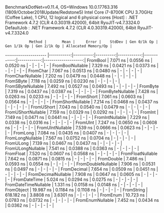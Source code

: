 
BenchmarkDotNet=v0.11.4, OS=Windows 10.0.17763.316 (1809/October2018Update/Redstone5)
Intel Core i7-8700K CPU 3.70GHz (Coffee Lake), 1 CPU, 12 logical and 6 physical cores
  [Host]     : .NET Framework 4.7.2 (CLR 4.0.30319.42000), 64bit RyuJIT-v4.7.3324.0
  DefaultJob : .NET Framework 4.7.2 (CLR 4.0.30319.42000), 64bit RyuJIT-v4.7.3324.0


               Method |       Mean |     Error |    StdDev | Gen 0/1k Op | Gen 1/1k Op | Gen 2/1k Op | Allocated Memory/Op |
--------------------- |-----------:|----------:|----------:|------------:|------------:|------------:|--------------------:|
             FromBool |   7.071 ns | 0.0556 ns | 0.0520 ns |           - |           - |           - |                   - |
     FromBoolNullable |   7.329 ns | 0.0421 ns | 0.0373 ns |           - |           - |           - |                   - |
             FromChar |   7.067 ns | 0.0513 ns | 0.0480 ns |           - |           - |           - |                   - |
     FromCharNullable |   7.202 ns | 0.0479 ns | 0.0448 ns |           - |           - |           - |                   - |
            FromSByte |   7.118 ns | 0.0259 ns | 0.0230 ns |           - |           - |           - |                   - |
    FromSByteNullable |   7.492 ns | 0.0527 ns | 0.0493 ns |           - |           - |           - |                   - |
             FromByte |   7.319 ns | 0.0437 ns | 0.0387 ns |           - |           - |           - |                   - |
     FromByteNullable |   7.428 ns | 0.0263 ns | 0.0233 ns |           - |           - |           - |                   - |
            FromShort |   7.061 ns | 0.0603 ns | 0.0564 ns |           - |           - |           - |                   - |
    FromShortNullable |   7.214 ns | 0.0468 ns | 0.0437 ns |           - |           - |           - |                   - |
           FromUShort |   7.043 ns | 0.0540 ns | 0.0479 ns |           - |           - |           - |                   - |
   FromUShortNullable |   7.159 ns | 0.0329 ns | 0.0292 ns |           - |           - |           - |                   - |
              FromInt |   7.149 ns | 0.0471 ns | 0.0441 ns |           - |           - |           - |                   - |
      FromIntNullable |   7.229 ns | 0.0338 ns | 0.0316 ns |           - |           - |           - |                   - |
             FromUInt |   7.247 ns | 0.0650 ns | 0.0608 ns |           - |           - |           - |                   - |
     FromUIntNullable |   7.539 ns | 0.0666 ns | 0.0623 ns |           - |           - |           - |                   - |
             FromLong |   7.084 ns | 0.0435 ns | 0.0407 ns |           - |           - |           - |                   - |
     FromLongNullable |   7.567 ns | 0.0752 ns | 0.0704 ns |           - |           - |           - |                   - |
            FromULong |   7.139 ns | 0.0467 ns | 0.0437 ns |           - |           - |           - |                   - |
    FromULongNullable |   7.541 ns | 0.0388 ns | 0.0363 ns |           - |           - |           - |                   - |
            FromFloat |   7.520 ns | 0.0607 ns | 0.0568 ns |           - |           - |           - |                   - |
    FromFloatNullable |   7.642 ns | 0.0871 ns | 0.0815 ns |           - |           - |           - |                   - |
           FromDouble |   7.486 ns | 0.0593 ns | 0.0554 ns |           - |           - |           - |                   - |
   FromDoubleNullable |   7.906 ns | 0.0531 ns | 0.0497 ns |           - |           - |           - |                   - |
          FromDecimal |   7.654 ns | 0.0509 ns | 0.0451 ns |           - |           - |           - |                   - |
  FromDecimalNullable |   7.908 ns | 0.0647 ns | 0.0605 ns |           - |           - |           - |                   - |
         FromDateTime |   5.024 ns | 0.0294 ns | 0.0275 ns |           - |           - |           - |                   - |
 FromDateTimeNullable |   1.331 ns | 0.0158 ns | 0.0148 ns |           - |           - |           - |                   - |
           FromObject |  19.987 ns | 0.1184 ns | 0.1108 ns |           - |           - |           - |                   - |
           FromString | 618.182 ns | 3.8808 ns | 3.6301 ns |           - |           - |           - |                   - |
             FromEnum |  10.723 ns | 0.0783 ns | 0.0732 ns |           - |           - |           - |                   - |
     FromEnumNullable |   7.452 ns | 0.0434 ns | 0.0362 ns |           - |           - |           - |                   - |
